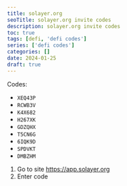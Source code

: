 ```yaml
---
title: solayer.org
seoTitle: solayer.org invite codes
description: solayer.org invite codes
toc: true
tags: [defi, 'defi codes']
series: ['defi codes']
categories: []
date: 2024-01-25
draft: true
---
```


Codes:

- `XEQ43P`
- `RCWB3V`
- `K4X682`
- `H267XK`
- `GDZQHX`
- `T5CN6G`
- `6IQK9D`
- `SPDVKT`
- `DMBZHM`

1. Go to site <https://app.solayer.org>
2. Enter code

```

```
